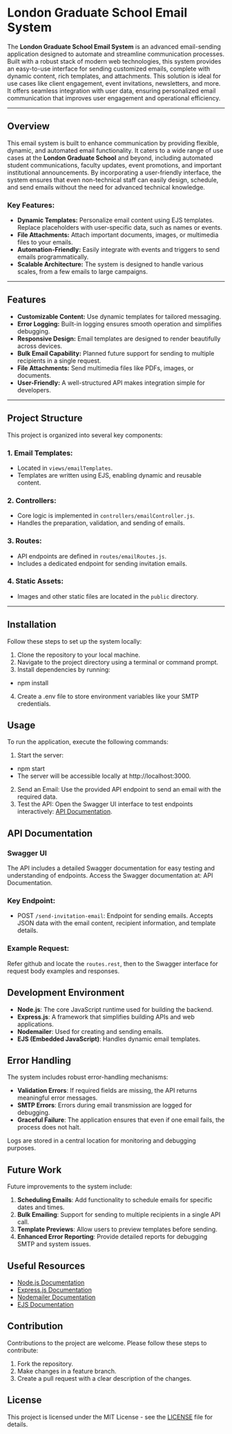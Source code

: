 # London Graduate School Email System

The **London Graduate School Email System** is an advanced email-sending application designed to automate and streamline communication processes. Built with a robust stack of modern web technologies, this system provides an easy-to-use interface for sending customized emails, complete with dynamic content, rich templates, and attachments. This solution is ideal for use cases like client engagement, event invitations, newsletters, and more. It offers seamless integration with user data, ensuring personalized email communication that improves user engagement and operational efficiency.

---

## Overview

This email system is built to enhance communication by providing flexible, dynamic, and automated email functionality. It caters to a wide range of use cases at the **London Graduate School** and beyond, including automated student communications, faculty updates, event promotions, and important institutional announcements. By incorporating a user-friendly interface, the system ensures that even non-technical staff can easily design, schedule, and send emails without the need for advanced technical knowledge.

### Key Features:
- **Dynamic Templates:** Personalize email content using EJS templates. Replace placeholders with user-specific data, such as names or events.
- **File Attachments:** Attach important documents, images, or multimedia files to your emails.
- **Automation-Friendly:** Easily integrate with events and triggers to send emails programmatically.
- **Scalable Architecture:** The system is designed to handle various scales, from a few emails to large campaigns.

---

## Features

- **Customizable Content:** Use dynamic templates for tailored messaging.
- **Error Logging:** Built-in logging ensures smooth operation and simplifies debugging.
- **Responsive Design:** Email templates are designed to render beautifully across devices.
- **Bulk Email Capability:** Planned future support for sending to multiple recipients in a single request.
- **File Attachments:** Send multimedia files like PDFs, images, or documents.
- **User-Friendly:** A well-structured API makes integration simple for developers.

---

## Project Structure

This project is organized into several key components:

### 1. **Email Templates:**
- Located in `views/emailTemplates`.
- Templates are written using EJS, enabling dynamic and reusable content.

### 2. **Controllers:**
- Core logic is implemented in `controllers/emailController.js`.
- Handles the preparation, validation, and sending of emails.

### 3. **Routes:**
- API endpoints are defined in `routes/emailRoutes.js`.
- Includes a dedicated endpoint for sending invitation emails.

### 4. **Static Assets:**
- Images and other static files are located in the `public` directory.

---

## Installation

Follow these steps to set up the system locally:

1. Clone the repository to your local machine.
2. Navigate to the project directory using a terminal or command prompt.
3. Install dependencies by running:
- npm install
4. Create a .env file to store environment variables like your SMTP credentials.

## Usage
To run the application, execute the following commands:
1. Start the server:
- npm start
- The server will be accessible locally at http://localhost:3000.
2. Send an Email: Use the provided API endpoint to send an email with the required data.
3. Test the API: Open the Swagger UI interface to test endpoints interactively: [API Documentation](https://send-email-517z.onrender.com/send-invitation-email/api-docs).

## API Documentation
### Swagger UI
The API includes a detailed Swagger documentation for easy testing and understanding of endpoints. Access the Swagger documentation at: API Documentation.

### Key Endpoint:
- POST `/send-invitation-email`: Endpoint for sending emails. Accepts JSON data with the email content, recipient information, and template details.

### Example Request:
Refer github and locate the `routes.rest`, then to the Swagger interface for request body examples and responses.

## Development Environment
- **Node.js**: The core JavaScript runtime used for building the backend.
- **Express.js**: A framework that simplifies building APIs and web applications.
- **Nodemailer**: Used for creating and sending emails.
- **EJS (Embedded JavaScript)**: Handles dynamic email templates.

## Error Handling
The system includes robust error-handling mechanisms:
- **Validation Errors**: If required fields are missing, the API returns meaningful error messages.
- **SMTP Errors**: Errors during email transmission are logged for debugging.
- **Graceful Failure**: The application ensures that even if one email fails, the process does not halt.

Logs are stored in a central location for monitoring and debugging purposes.

## Future Work
Future improvements to the system include:
1. **Scheduling Emails**: Add functionality to schedule emails for specific dates and times.
2. **Bulk Emailing**: Support for sending to multiple recipients in a single API call.
4. **Template Previews**: Allow users to preview templates before sending.
3. **Enhanced Error Reporting**: Provide detailed reports for debugging SMTP and system issues.

## Useful Resources
- [Node.js Documentation](https://nodejs.org/en/docs/)
- [Express.js Documentation](https://expressjs.com/)
- [Nodemailer Documentation](https://nodemailer.com/)
- [EJS Documentation](https://ejs.co/)

## Contribution
Contributions to the project are welcome. Please follow these steps to contribute:
1. Fork the repository.
2. Make changes in a feature branch.
3. Create a pull request with a clear description of the changes.

## License
This project is licensed under the MIT License - see the [LICENSE](/docs/LICENSE) file for details.